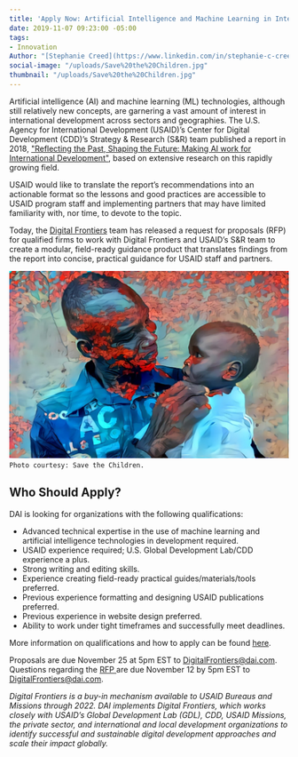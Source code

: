 ```yaml
---
title: 'Apply Now: Artificial Intelligence and Machine Learning in International Development'
date: 2019-11-07 09:23:00 -05:00
tags:
- Innovation
Author: "[Stephanie Creed](https://www.linkedin.com/in/stephanie-c-creed/)"
social-image: "/uploads/Save%20the%20Children.jpg"
thumbnail: "/uploads/Save%20the%20Children.jpg"
---
```


Artificial intelligence (AI) and machine learning (ML) technologies, although still relatively new concepts, are garnering a vast amount of interest in international development across sectors and geographies. The U.S. Agency for International Development (USAID)’s Center for Digital Development (CDD)’s Strategy & Research (S&R) team published a report in 2018, ["Reflecting the Past, Shaping the Future: Making AI work for International Development"](https://www.usaid.gov/digital-development/machine-learning/AI-ML-in-development), based on extensive research on this rapidly growing field.

USAID would like to translate the report’s recommendations into an actionable format so the lessons and good practices are accessible to USAID program staff and implementing partners that may have limited familiarity with, nor time, to devote to the topic.

<!--more-->

Today, the [Digital Frontiers](https://www.dai.com/our-work/projects/worldwide-digital-frontiers-df) team has released a request for proposals (RFP) for qualified firms to work with Digital Frontiers and USAID’s S&R team to create a modular, field-ready guidance product that translates findings from the report into concise, practical guidance for USAID staff and partners.

![Save the Children.jpg](/uploads/Save%20the%20Children.jpg)`Photo courtesy: Save the Children.`

## Who Should Apply?

DAI is looking for organizations with the following qualifications:

* Advanced technical expertise in the use of machine learning and artificial intelligence technologies in development required.
* USAID experience required; U.S. Global Development Lab/CDD experience a plus.
* Strong writing and editing skills.
* Experience creating field-ready practical guides/materials/tools preferred.
* Previous experience formatting and designing USAID publications preferred.
* Previous experience in website design preferred.
* Ability to work under tight timeframes and successfully meet deadlines.

More information on qualifications and how to apply can be found [here](https://drive.google.com/file/d/1fdMyYfdeiPN3WlZGhzOaKcWoL0qbpjr5/view?usp=sharing).

Proposals are due November 25 at 5pm EST to DigitalFrontiers@dai.com. Questions regarding the [RFP ](https://drive.google.com/file/d/1fdMyYfdeiPN3WlZGhzOaKcWoL0qbpjr5/view?usp=sharing) are due November 12 by 5pm EST to [DigitalFrontiers@dai.com](mailto:DigitalFrontiers@dai.com). 

*Digital Frontiers is a buy-in mechanism available to USAID Bureaus and Missions through 2022. DAI implements Digital Frontiers, which works closely with USAID’s Global Development Lab (GDL), CDD, USAID Missions, the private sector, and international and local development organizations to identify successful and sustainable digital development approaches and scale their impact globally.*